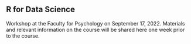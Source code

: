 ## R for Data Science
Workshop at the Faculty for Psychology on September 17, 2022. Materials and relevant information on the course will be shared here one week prior to the course.
